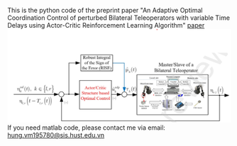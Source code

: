 This is the python code of the preprint paper "An Adaptive Optimal Coordination Control of perturbed Bilateral Teleoperators with variable
Time Delays using Actor-Critic Reinforcement Learning Algorithm"
[paper](https://papers.ssrn.com/sol3/papers.cfm?abstract_id=4484231)
![plot](1.png)
If you need matlab code, please contact me via email: hung.vm195780@sis.hust.edu.vn
